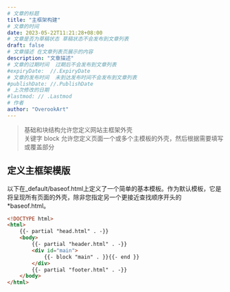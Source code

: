 ```yaml
---
# 文章的标题
title: "主框架构建"
# 文章的时间
date: 2023-05-22T11:21:28+08:00
# 文章是否为草稿状态 草稿状态不会发布到文章列表
draft: false
# 文章描述 在文章列表页展示的内容
description: "文章描述"
# 文章的过期时间  过期后不会发布到文章列表
#expiryDate:  //.ExpiryDate
# 文章的发布时间  未到达发布时间不会发布到文章列表
#publishDate: //.PublishDate
# 上次修改的日期
#lastmod: // .Lastmod
# 作者
author: "OverookArt"
---
```


> 基础和块结构允许您定义网站主框架外壳  
> 关键字 block 允许您定义页面一个或多个主模板的外壳，然后根据需要填写或覆盖部分  

## 定义主框架模版  

以下在_default/baseof.html上定义了一个简单的基本模板。作为默认模板，它是将呈现所有页面的外壳，除非您指定另一个更接近查找顺序开头的*baseof.html。  

``` html
<!DOCTYPE html>
<html>
    {{- partial "head.html" . -}}
    <body>
        {{- partial "header.html" . -}}
        <div id="main">
            {{- block "main" . }}{{- end }}
        </div>
        {{- partial "footer.html" . -}}
    </body>
</html>
```